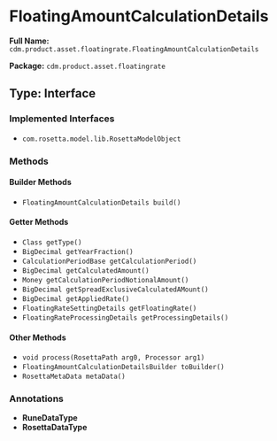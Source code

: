 # FloatingAmountCalculationDetails

**Full Name:** `cdm.product.asset.floatingrate.FloatingAmountCalculationDetails`

**Package:** `cdm.product.asset.floatingrate`

## Type: Interface

### Implemented Interfaces

- `com.rosetta.model.lib.RosettaModelObject`

### Methods

#### Builder Methods

- `FloatingAmountCalculationDetails build()`

#### Getter Methods

- `Class getType()`
- `BigDecimal getYearFraction()`
- `CalculationPeriodBase getCalculationPeriod()`
- `BigDecimal getCalculatedAmount()`
- `Money getCalculationPeriodNotionalAmount()`
- `BigDecimal getSpreadExclusiveCalculatedAMount()`
- `BigDecimal getAppliedRate()`
- `FloatingRateSettingDetails getFloatingRate()`
- `FloatingRateProcessingDetails getProcessingDetails()`

#### Other Methods

- `void process(RosettaPath arg0, Processor arg1)`
- `FloatingAmountCalculationDetailsBuilder toBuilder()`
- `RosettaMetaData metaData()`

### Annotations

- **RuneDataType**
- **RosettaDataType**

